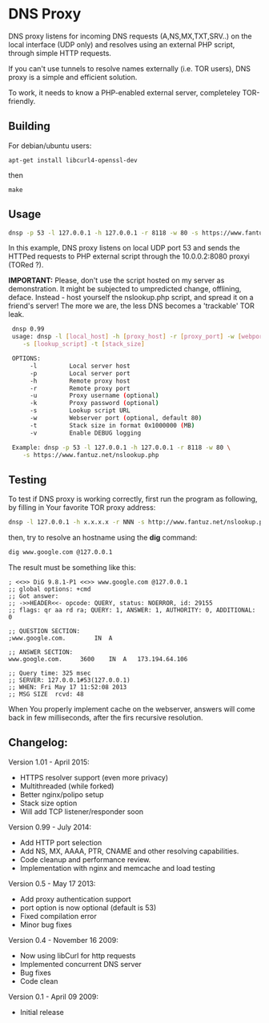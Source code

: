 # DNS Proxy

DNS proxy listens for incoming DNS requests (A,NS,MX,TXT,SRV..) on the local
interface (UDP only) and resolves using an external PHP script, through 
simple HTTP requests.

If you can't use tunnels to resolve names externally (i.e. TOR users),
DNS proxy is a simple and efficient solution.

To work, it needs to know a PHP-enabled external server, completeley 
TOR-friendly.

## Building

For debian/ubuntu users:  

`apt-get install libcurl4-openssl-dev`

then

`make`

## Usage 

```bash
dnsp -p 53 -l 127.0.0.1 -h 127.0.0.1 -r 8118 -w 80 -s https://www.fantuz.net/nslookup.php
```
In this example, DNS proxy listens on local UDP port 53 and sends the HTTPed
requests to PHP external script through the 10.0.0.2:8080 proxyi (TORed ?).

**IMPORTANT:** Please, don't use the script hosted on my server as demonstration.
It might be subjected to umpredicted change, offlining, deface.
Instead - host yourself the nslookup.php script, and spread it on a friend's server!
The more we are, the less DNS becomes a 'trackable' TOR leak.

```bash
 dnsp 0.99
 usage: dnsp -l [local_host] -h [proxy_host] -r [proxy_port] -w [webport] \
	-s [lookup_script] -t [stack_size]

 OPTIONS:
      -l		 Local server host
      -p		 Local server port
      -h		 Remote proxy host
      -r		 Remote proxy port
      -u		 Proxy username (optional)
      -k		 Proxy password (optional)
      -s		 Lookup script URL
      -w		 Webserver port (optional, default 80)
      -t		 Stack size in format 0x1000000 (MB)
      -v		 Enable DEBUG logging

 Example: dnsp -p 53 -l 127.0.0.1 -h 127.0.0.1 -r 8118 -w 80 \
	-s https://www.fantuz.net/nslookup.php

```
## Testing

To test if DNS proxy is working correctly, first run the program as following, by
filling in Your favorite TOR proxy address:

```bash
dnsp -l 127.0.0.1 -h x.x.x.x -r NNN -s http://www.fantuz.net/nslookup.php
```

then, try to resolve an hostname using the **dig** command:

```bash
dig www.google.com @127.0.0.1
```

The result must be something like this:

```
; <<>> DiG 9.8.1-P1 <<>> www.google.com @127.0.0.1
;; global options: +cmd
;; Got answer:
;; ->>HEADER<<- opcode: QUERY, status: NOERROR, id: 29155
;; flags: qr aa rd ra; QUERY: 1, ANSWER: 1, AUTHORITY: 0, ADDITIONAL: 0

;; QUESTION SECTION:
;www.google.com. 		IN	A

;; ANSWER SECTION:
www.google.com.		3600	IN	A	173.194.64.106

;; Query time: 325 msec
;; SERVER: 127.0.0.1#53(127.0.0.1)
;; WHEN: Fri May 17 11:52:08 2013
;; MSG SIZE  rcvd: 48
```

When You properly implement cache on the webserver, answers will come back in
 few milliseconds, after the firs recursive resolution.

## Changelog:
Version 1.01 - April 2015:
* HTTPS resolver support (even more privacy)
* Multithreaded (while forked)
* Better nginx/polipo setup
* Stack size option
* Will add TCP listener/responder soon

Version 0.99 - July 2014:
* Add HTTP port selection
* Add NS, MX, AAAA, PTR, CNAME and other resolving capabilities.
* Code cleanup and performance review.
* Implementation with nginx and memcache and load testing 

Version 0.5 - May 17 2013:
* Add proxy authentication support
* port option is now optional (default is 53)
* Fixed compilation error
* Minor bug fixes

Version 0.4 - November 16 2009:
* Now using libCurl for http requests
* Implemented concurrent DNS server
* Bug fixes
* Code clean

Version 0.1 - April 09 2009:
* Initial release
